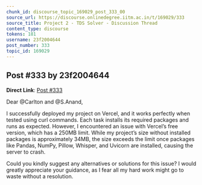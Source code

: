 ```yaml
---
chunk_id: discourse_topic_169029_post_333_00
source_url: https://discourse.onlinedegree.iitm.ac.in/t/169029/333
source_title: Project 2 - TDS Solver - Discussion Thread
content_type: discourse
tokens: 181
username: 23f2004644
post_number: 333
topic_id: 169029
---
```


## Post #333 by 23f2004644

**Direct Link**: [Post #333](https://discourse.onlinedegree.iitm.ac.in/t/169029/333)

Dear @Carlton and @S.Anand,

I successfully deployed my project on Vercel, and it works perfectly when tested using curl commands. Each task installs its required packages and runs as expected. However, I encountered an issue with Vercel’s free version, which has a 250MB limit. While my project’s size without installed packages is approximately 34MB, the size exceeds the limit once packages like Pandas, NumPy, Pillow, Whisper, and Uvicorn are installed, causing the server to crash.

Could you kindly suggest any alternatives or solutions for this issue? I would greatly appreciate your guidance, as I fear all my hard work might go to waste without a resolution.

